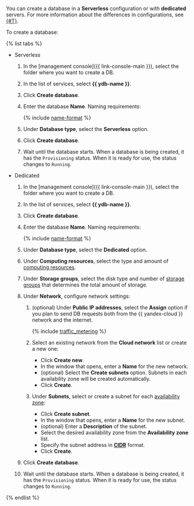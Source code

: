 You can create a database in a **Serverless** configuration or with **dedicated** servers. For more information about the differences in configurations, see [{#T}](../concepts/index.md).

To create a database:

{% list tabs %}

* Serverless

   1. In the [management console]({{ link-console-main }}), select the folder where you want to create a DB.

   1. In the list of services, select **{{ ydb-name }}**.

   1. Click **Create database**.

   1. Enter the database **Name**. Naming requirements:

      
      {% include [name-format](../../_includes/name-format.md) %}

   1. Under **Database type**, select the **Serverless** option.

   1. Click **Create database**.

   1. Wait until the database starts. When a database is being created, it has the `Provisioning` status. When it is ready for use, the status changes to `Running`.

* Dedicated

   1. In the [management console]({{ link-console-main }}), select the folder where you want to create a DB.

   1. In the list of services, select **{{ ydb-name }}**.

   1. Click **Create database**.

   1. Enter the database **Name**. Naming requirements:

      
      {% include [name-format](../../_includes/name-format.md) %}

   1. Under **Database type**, select the **Dedicated** option.

   1. Under **Computing resources**, select the type and amount of [computing resources](../concepts/databases.md#compute-units).

   1. Under **Storage groups**, select the disk type and number of [storage groups](../concepts/databases.md#storage-groups) that determines the total amount of storage.

   1. Under **Network**, configure network settings:

      1. (optional) Under **Public IP addresses**, select the **Assign** option if you plan to send DB requests both from the {{ yandex-cloud }} network and the internet.

         
         {% include  [traffic_metering](../_includes/traffic_metering.md) %}

      1. Select an existing network from the **Cloud network** list or create a new one:
         * Click **Create new**.
         * In the window that opens, enter a **Name** for the new network.
         * (optional) Select the **Create subnets** option. Subnets in each availability zone will be created automatically.
         * Click **Create**.

      1. Under **Subnets**, select or create a subnet for each [availability zone](../../overview/concepts/geo-scope.md):
         * Click **Create subnet**.
         * In the window that opens, enter a **Name** for the new subnet.
         * (optional) Enter a **Description** of the subnet.
         * Select the desired availability zone from the **Availability zone** list.
         * Specify the subnet address in [**CIDR**](https://en.wikipedia.org/wiki/Classless_Inter-Domain_Routing) format.
         * Click **Create**.

   1. Click **Create database**.

   1. Wait until the database starts. When a database is being created, it has the `Provisioning` status. When it is ready for use, the status changes to `Running`.

{% endlist %}

